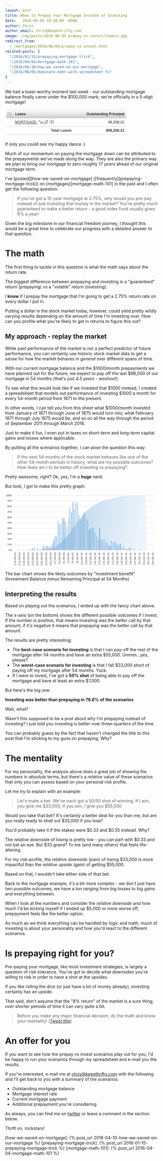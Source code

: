```yaml
---
layout: post
title: When to Prepay Your Mortgage Instead of Investing
date:   2016-06-05 19:30:00 -0500
author: Chris
author_email: chris@keepthrifty.com
image: /img/posts/2016-06-05-prepay-vs-invest/cheers.jpg
redirect_from:
  - /mortgages/2016/06/05/prepay-vs-invest.html
related-posts: [
  "/2016/01/15/prepaying-mortgage-trick",
  "/2016/04/04/mortgage-math-101",
  "/2016/04/10/how-we-saved-on-our-mortgage",
  "/2016/08/05/dominate-debt-with-spreadsheet-fu"
]
---
```


We had a toast-worthy moment last week - our outstanding mortgage balance finally came under the $100,000 mark; we're officially in a 5-digit mortgage!

![Outstanding mortgage balance: $98,298.23][mortgage-balance]

<div class="image-caption">If only you could see my happy dance :)</div>

Much of our momentum on paying the mortgage down can be attributed to the prepayments we've made along the way. They are also the primary way we plan to bring our mortgage to zero roughly _17 years_ ahead of our original mortgage term.

I've [posted][how-we-saved-on-mortgage] ([frequently][prepaying-mortgage-trick]) on [mortgages][mortgage-math-101] in the past and I often get the following question:

> If you've got a 15-year mortgage at 2.75%, why would you pre-pay instead of just investing that money in the market? You're pretty much guaranteed to make a better return - a good index fund usually gives 8% a year!

Given the big milestone in our financial freedom journey, I thought this would be a great time to celebrate our progress with a detailed answer to that question.

# The math #

The first thing to tackle in this question is what the math says about the return rate.

The biggest difference between prepaying and investing is a "guaranteed" return (prepaying) vs a "volatile" return (investing).

I __know__ if I prepay the mortgage that I'm going to get a 2.75% return rate on every dollar I put in.

Putting a dollar in the stock market today, however, could yield pretty wildly varying results depending on the amount of time I'm investing over. How can you profile what you're likely to get in returns to figure this out?

## My approach - replay the market ##

While past performance of the market is not a perfect predictor of future performance, you can certainly use historic stock market data to get a sense for how the market behaves _in general_ over different spans of time.

With our current mortgage balance and the $1000/month prepayments we have planned out for the future, we expect to pay off the last $98,000 of our mortgage in 54 months (_that's just 4.5 years - woohoo!_).

To see what this would look like if we invested that $1000 instead, I created a spreadsheet that models out performance of investing $1000 a month for every 54-month period from 1871 to the present.

In other words, I can tell you from this sheet what $1000/month invested from January of 1871 through June of 1875 would turn into; what February 1871 through July 1875 would be, and so on all the way through the period of September 2011 through March 2016.

Just to make it fun, I even put in taxes on short-term and long-term capital gains and losses where applicable.

By putting all the scenarios together, I can pose the question this way:

> If the next 54 months of the stock market behaves like _one_ of the other 54-month periods in history, what are my possible outcomes? How likely am I to be better off investing vs prepaying?

Pretty awesome, right? Ok, yes, I'm a __huge__ nerd.

But look, I got to make this pretty graph:

![Prepayment vs investment chart; bell-curve for investment "benefit"; cumulative distribution function showing roughly 50% at $7,000][prepay-vs-invest-chart]

<div class="image-caption">The bar chart shows the likely outcomes by "investment benefit" (Investment Balance minus Remaining Principal at 54 Months)</div>

## Interpreting the results ##

Based on playing out the scenarios, I ended up with the fancy chart above.

The x-axis (on the bottom) shows the different possible outcomes if I invest. If the number is positive, that means investing was the better call by that amount; if it's negative it means that prepaying was the better call by that amount.

The results are pretty interesting:

- The __best-case scenario for investing__ is that I can pay-off the rest of the mortgage after 54 months and have an extra $55,000. Ummm...yes, please?
- The __worst-case scenario for investing__ is that I fall $33,000 short of paying off my mortgage after 54 months. Yuck.
- If I were to invest, I've got a __50% shot__ of being able to pay off the mortgage and have at least an extra $7,000.

But here's the big one:

__Investing was better than prepaying in 76.6% of the scenarios__

Wait, what?

Wasn't this supposed to be a post about why I'm prepaying instead of investing? I just told you investing is better over three-quarters of the time.

You can probably guess by the fact that haven't changed the title to this post that I'm sticking to my guns on prepaying. Why?

# The mentality #

For my personality, the analysis above does a great job of showing the numbers in _absolute_ terms, but there's a _relative_ value of these scenarios that only _you_ can assess based on your personal risk profile.

Let me try to explain with an example:

> Let's make a bet. We've each got a 50/50 shot of winning. If I win, you give me $33,000; if you win, I give you $55,000

Would you take that bet? It's certainly a better deal for you than me, but are you really ready to shell out $33,000 if you lose?

You'd probably take it if the stakes were $0.33 and $0.55 instead. Why?

The _relative_ downside of losing is pretty low - you can part with $0.33 and not bat an eye. But $33 grand? To me (and many others) that feels life-altering.

For my risk-profile, the _relative downside_ (pain) of losing $33,000 is more impactful than the _relative upside_ (gain) of getting $55,000.

Based on that, I wouldn't take either side of that bet.

Back to the mortgage example, it's a bit more complex - we don't just have two possible outcomes, we have a ton ranging from big losses to big gains and everything between.

When I look at the numbers and consider the _relative downside_ and how much I'd be kicking myself if I ended up $5,000 or more worse off, prepayment feels like the better option.

As much as we think everything can be handled by logic and math, much of investing is about your personality and how you'd react to the different scenarios.

# Is prepaying right for you? #

Pre-paying your mortgage, like most investment strategies, is largely a question of risk tolerance. You've got to decide what downsides you're willing to risk in order to have a shot at the upsides.

If you like rolling the dice (or just have a lot of money already), investing certainly has an upside.

That said, don't assume that the "8% return" of the market is a sure thing; over shorter periods of time it can vary quite a bit.

> Before you make any major financial decision, do the math and know your mentality! ([_Tweet this_][tweet-quote])

# An offer for you

If you want to see how the prepay vs invest scenarios play out for you, I'd be happy to run your scenarios through my spreadsheet and e-mail you the results.

If you're interested, e-mail me at chris@keepthrifty.com with the following and I'll get back to you with a summary of the scenarios:

- Outstanding mortgage balance
- Mortgage interest rate
- Current mortgage payment
- Additional prepayment you're considering

As always, you can find me on [twitter][twitter-link] or leave a comment in the section below.

Thrift on, rockstars!

[how-we-saved-on-mortgage]: {% post_url 2016-04-10-how-we-saved-on-our-mortgage %}
[prepaying-mortgage-trick]: {% post_url 2016-01-15-prepaying-mortgage-trick %}
[mortgage-math-101]:        {% post_url 2016-04-04-mortgage-math-101 %}

[twitter-link]: http://www.twitter.com/keepthrifty
[tweet-quote]: https://twitter.com/intent/tweet?text=%22Before%20you%20make%20any%20major%20financial%20decision%2C%20do%20the%20math%20and%20know%20your%20mentality%22%20https%3A%2F%2Fwww.keepthrifty.com%2Fmortgages%2F2016%2F06%2F05%2Fprepay-vs-invest.html%20via%20%40keepthrifty&source=clicktotweet&related=clicktotweet

[mortgage-balance]: /img/posts/2016-06-05-prepay-vs-invest/june-2016-mortgage.png
[prepay-vs-invest-chart]: /img/posts/2016-06-05-prepay-vs-invest/prepay-vs-invest-chart.png
